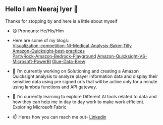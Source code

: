 ## Hello I am Neeraj Iyer 👋
Thanks for stopping by and here is a little about myself

- 😄 Pronouns: He/His/Him
- Here are some of my blogs:   
      [Visualization-competition-NI-Medical-Analysis-Baker-Tilly](https://community.amazonquicksight.com/t/2023-h2-amazon-quicksight-partners-viz-challenge-winners/24144)       
  [Amazon-Quicksight-best-practices](https://community.aws/content/2qtjtkhao6IdTyHrmDEVQublzcq/best-practices-for-amazon-quicksight)      
        [PartyRock-Amazon-Bedrock-Playground](https://www.linkedin.com/posts/neerajiyer_partyrockplayground-amazonbedrock-generativeai-activity-7131054931469373441-7kVE/?utm_source=share&utm_medium=member_desktop)                                                                                                                                                                                                      [Amazon-Quicksight-VS-Microsoft-PowerBI](https://dev.to/neeraj_iyer_980804515a5da/amazon-quicksight-vs-microsoft-powerbi-32pj)            [Glue-Data-Brew](https://dev.to/neeraj_iyer_980804515a5da/glue-data-brew-data-profiling-data-quality-1dio)           



             
- 🔭 I’m currently working on
           Solutioning and creating a Amazon Quicksight analysis to analyze player information data and display their sensitive data using pre signed urls that will be active only for a minute using lambda functions and API gateway.
  
- 🌱 I’m currently learning to explore
            Different AI tools related to data and how they can help me in day to day work to make work efficient.
            Exploring Microsoft Fabric 


- 📫 Heres how you can reach me out- [Linkedin](https://www.linkedin.com/in/neerajiyer)



